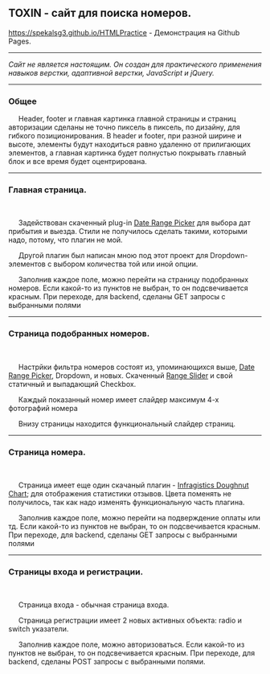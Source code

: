 <h2>TOXIN - сайт для поиска номеров.</h2>

<p><a href="https://spekalsg3.github.io/HTMLPractice">https://spekalsg3.github.io/HTMLPractice</a> - Демонстрация на Github Pages.</p>

<hr/>

<i>Сайт не является настоящим. Он создан для практического применения навыков верстки, адаптивной верстки, JavaScript и jQuery.</i>

<hr/>

<h3>Общее</h3>

<p style="text-indent: 20px;">Header, footer и главная картинка главной страницы и страниц авторизации сделаны не точно пиксель в пиксель, по дизайну, для гибкого позиционирования. В header и footer, при разной ширине и высоте, элементы будут находиться равно удаленно от прилигающих элементов, а главная картинка будет полнустью покрывать главный блок и все время будет оцентрирована.</p>

<hr>

<h3>Главная страница.</h3>

<br>

<p style="text-indent: 20px;">Задействован скаченный plug-in <a href="http://www.daterangepicker.com/">Date Range Picker</a> для выбора дат прибытия и выезда. Стили не получилось сделать такими, которыми надо, потому, что плагин не мой.</p>
<p style="text-indent: 20px;">Другой плагин был написан мною под этот проект для Dropdown-элементов с выбором количества той или иной опции.</p>
<p style="text-indent: 20px;">Заполнив каждое поле, можно перейти на страницу подобранных номеров. Если какой-то из пунктов не выбран, то он подсвечивается красным. При переходе, для backend, сделаны GET запросы с выбранными полями</p>

<hr>

<h3>Страница подобранных номеров.</h3>

<br>

<p style="text-indent: 20px;">Настрйки фильтра номеров состоят из, упоминающихся выше, <a href="http://www.daterangepicker.com/">Date Range Picker</a>, Dropdown, и новых. Скаченный <a href="http://ionden.com/a/plugins/ion.rangeSlider/">Range Slider</a> и свой статичный и выпадающий Checkbox.</p>
<p style="text-indent: 20px;">Каждый показанный номер имеет слайдер максимум 4-х фотографий номера</p>
<p style="text-indent: 20px;">Внизу страницы находится функциональный слайдер страниц.</p>

<hr>

<h3>Страница номера.</h3>

<br>

<p style="text-indent: 20px;">Страница имеет еще один скачаный плагин - <a href="https://www.igniteui.com/help/igdoughnutchart-overview">Infragistics Doughnut Chart</a>; для отображения статистики отзывов. Цвета поменять не получилось, так как надо изменять функциональную часть плагина.</p>
<p style="text-indent: 20px;">Заполнив каждое поле, можно перейти на подверждение оплаты или тд. Если какой-то из пунктов не выбран, то он подсвечивается красным. При переходе, для backend, сделаны GET запросы с выбранными полями</p>

<hr>

<h3>Страницы входа и регистрации.</h3>

<br>

<p style="text-indent: 20px;">Страница входа - обычная страница входа.</p>
<p style="text-indent: 20px;">Страница регистрации имеет 2 новых активных объекта: radio и switch указатели.</p>
<p style="text-indent: 20px;">Заполнив каждое поле, можно авторизоваться. Если какой-то из пунктов не выбран, то он подсвечивается красным. При переходе, для backend, сделаны POST запросы с выбранными полями.</p>